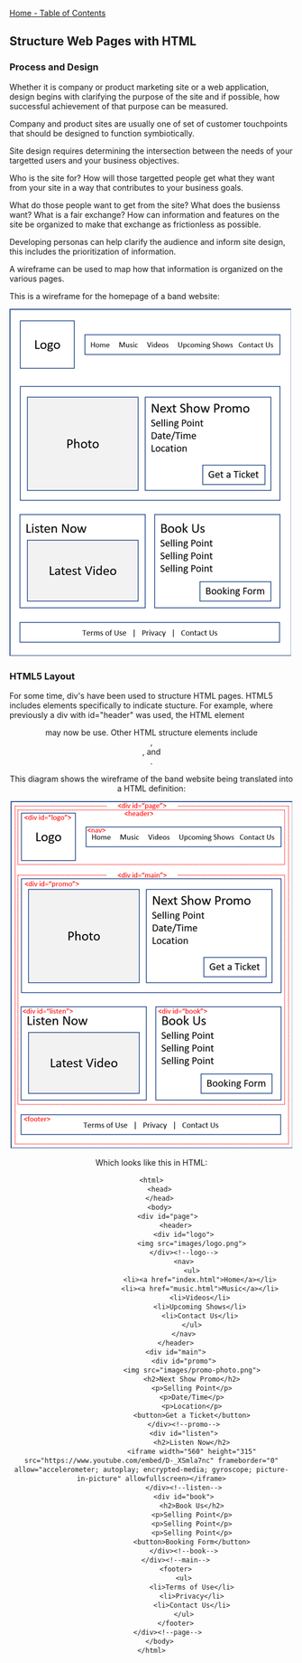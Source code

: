 [Home - Table of Contents](index)

## Structure Web Pages with HTML

### Process and Design
Whether it is company or product marketing site or a web application, design begins with clarifying the purpose of the site and if possible, how successful achievement of that purpose can be measured.

Company and product sites are usually one of set of customer touchpoints that should be designed to function symbiotically.

Site design requires determining the intersection between the needs of your targetted users and your business objectives.

Who is the site for? How will those targetted people get what they want from your site in a way that contributes to your business goals.

What do those people want to get from the site? What does the busienss want? What is a fair exchange? How can information and features on the site be organized to make that exchange as frictionless as possible.

Developing personas can help clarify the audience and inform site design, this includes the prioritization of information.

A wireframe can be used to map how that information is organized on the various pages.

This is a wireframe for the homepage of a band website:

<img class="lj-img01" src="images/layout-500.png">

### HTML5 Layout
For some time, div's have been used to structure HTML pages. HTML5 includes elements specifically to indicate stucture. For example, where previously a div with id="header" was used, the HTML element <header> may now be use. Other HTML structure elements include <article>, <aside>, and <footer>.

This diagram shows the wireframe of the band website being translated into a HTML definition:

<img class="lj-img01" src="images/wireframe-500.png">

Which looks like this in HTML:

```
<html>
    <head>
    </head>
    <body>
        <div id="page">
            <header>
                <div id="logo">
                    <img src="images/logo.png">
                </div><!--logo-->
                <nav>
                    <ul>
                        <li><a href="index.html">Home</a></li>
                        <li><a href="music.html">Music</a></li>
                        <li>Videos</li>
                        <li>Upcoming Shows</li>
                        <li>Contact Us</li>
                    </ul>
                </nav>
            </header>
            <div id="main">
                <div id="promo">
                    <img src="images/promo-photo.png">
                    <h2>Next Show Promo</h2>
                    <p>Selling Point</p>
                    <p>Date/Time</p>
                    <p>Location</p>
                    <button>Get a Ticket</button>
                </div><!--promo-->
                <div id="listen">
                    <h2>Listen Now</h2>
                    <iframe width="560" height="315" src="https://www.youtube.com/embed/D-_XSmla7nc" frameborder="0" allow="accelerometer; autoplay; encrypted-media; gyroscope; picture-in-picture" allowfullscreen></iframe>
                </div><!--listen-->
                <div id="book">
                    <h2>Book Us</h2>
                    <p>Selling Point</p>
                    <p>Selling Point</p>
                    <p>Selling Point</p>
                    <button>Booking Form</button>
                </div><!--book-->
            </div><!--main-->
            <footer>
                <ul>
                    <li>Terms of Use</li>
                    <li>Privacy</li>
                    <li>Contact Us</li>
                </ul>
            </footer>
        </div><!--page-->
    </body>
</html>
```

